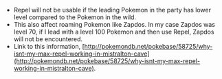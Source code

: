 * Repel will not be usable if the leading Pokemon in the party has lower level compared to the Pokemon in the wild.
* This also affect roaming Pokemon like Zapdos. In my case Zapdos was level 70, if I lead with a level 100 Pokemon and then use Repel, Zapdos will not be encountered.
* Link to this information, [http://pokemondb.net/pokebase/58725/why-isnt-my-max-repel-working-in-mistralton-cave](http://pokemondb.net/pokebase/58725/why-isnt-my-max-repel-working-in-mistralton-cave).